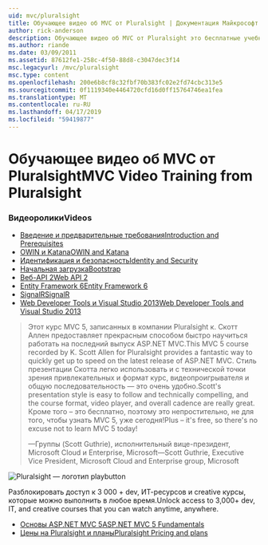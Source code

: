 ```yaml
---
uid: mvc/pluralsight
title: Обучающее видео об MVC от Pluralsight | Документация Майкрософт
author: rick-anderson
description: Обучающее видео об MVC от Pluralsight это бесплатные учебные видеоматериалы будут помогут вам приступить к работе с ASP.NET MVC. Этот интерфейс охватывает все от настройки, разработки...
ms.author: riande
ms.date: 03/09/2011
ms.assetid: 87612fe1-258c-4f50-88d8-c3047dec3f14
msc.legacyurl: /mvc/pluralsight
msc.type: content
ms.openlocfilehash: 200e6b8cf8c32fbf70b383fc02e2fd74cbc313e5
ms.sourcegitcommit: 0f1119340e4464720cfd16d0ff15764746ea1fea
ms.translationtype: MT
ms.contentlocale: ru-RU
ms.lasthandoff: 04/17/2019
ms.locfileid: "59419877"
---
```

# <a name="mvc-video-training-from-pluralsight"></a><span data-ttu-id="64006-104">Обучающее видео об MVC от Pluralsight</span><span class="sxs-lookup"><span data-stu-id="64006-104">MVC Video Training from Pluralsight</span></span>

### <a name="videos"></a><span data-ttu-id="64006-105">Видеоролики</span><span class="sxs-lookup"><span data-stu-id="64006-105">Videos</span></span>

- [<span data-ttu-id="64006-106">Введение и предварительные требования</span><span class="sxs-lookup"><span data-stu-id="64006-106">Introduction and Prerequisites</span></span>](https://pluralsight.com/training/Player?author=scott-allen&name=aspdotnet-mvc5-fundamentals-m1-introduction&mode=live&clip=0&course=aspdotnet-mvc5-fundamentals)
- [<span data-ttu-id="64006-107">OWIN и Katana</span><span class="sxs-lookup"><span data-stu-id="64006-107">OWIN and Katana</span></span>](https://pluralsight.com/training/Player?author=scott-allen&name=aspdotnet-mvc5-fundamentals-m2-katana&mode=live&clip=0&course=aspdotnet-mvc5-fundamentals)
- [<span data-ttu-id="64006-108">Идентификация и безопасность</span><span class="sxs-lookup"><span data-stu-id="64006-108">Identity and Security</span></span>](https://pluralsight.com/training/Player?author=scott-allen&name=aspdotnet-mvc5-fundamentals-m3-identity&mode=live&clip=0&course=aspdotnet-mvc5-fundamentals)
- [<span data-ttu-id="64006-109">Начальная загрузка</span><span class="sxs-lookup"><span data-stu-id="64006-109">Bootstrap</span></span>](https://pluralsight.com/training/Player?author=scott-allen&name=aspdotnet-mvc5-fundamentals-m4-bootstrap&mode=live&clip=0&course=aspdotnet-mvc5-fundamentals)
- [<span data-ttu-id="64006-110">Веб-API 2</span><span class="sxs-lookup"><span data-stu-id="64006-110">Web API 2</span></span>](https://pluralsight.com/training/Player?author=scott-allen&name=aspdotnet-mvc5-fundamentals-m5-webapi2&mode=live&clip=0&course=aspdotnet-mvc5-fundamentals)
- [<span data-ttu-id="64006-111">Entity Framework 6</span><span class="sxs-lookup"><span data-stu-id="64006-111">Entity Framework 6</span></span>](https://pluralsight.com/training/Player?author=scott-allen&name=aspdotnet-mvc5-fundamentals-m6-ef6&mode=live&clip=0&course=aspdotnet-mvc5-fundamentals)
- [<span data-ttu-id="64006-112">SignalR</span><span class="sxs-lookup"><span data-stu-id="64006-112">SignalR</span></span>](https://pluralsight.com/training/Player?author=scott-allen&name=aspdotnet-mvc5-fundamentals-m7-signalr&mode=live&clip=0&course=aspdotnet-mvc5-fundamentals)
- [<span data-ttu-id="64006-113">Web Developer Tools и Visual Studio 2013</span><span class="sxs-lookup"><span data-stu-id="64006-113">Web Developer Tools and Visual Studio 2013</span></span>](https://pluralsight.com/training/Player?author=scott-allen&name=aspdotnet-mvc5-fundamentals-m8-visualstudio&mode=live&clip=0&course=aspdotnet-mvc5-fundamentals)

> <span data-ttu-id="64006-114">Этот курс MVC 5, записанных в компании Pluralsight к. Скотт Аллен предоставляет прекрасным способом быстро научиться работать на последний выпуск ASP.NET MVC.</span><span class="sxs-lookup"><span data-stu-id="64006-114">This MVC 5 course recorded by K. Scott Allen for Pluralsight provides a fantastic way to quickly get up to speed on the latest release of ASP.NET MVC.</span></span> <span data-ttu-id="64006-115">Стиль презентации Скотта легко использовать и с технической точки зрения привлекательных и формат курс, видеопроигрывателя и общую последовательность — это очень удобно.</span><span class="sxs-lookup"><span data-stu-id="64006-115">Scott's presentation style is easy to follow and technically compelling, and the course format, video player, and overall cadence are really great.</span></span> <span data-ttu-id="64006-116">Кроме того – это бесплатно, поэтому это непростительно, не для того, чтобы узнать MVC 5, уже сегодня!</span><span class="sxs-lookup"><span data-stu-id="64006-116">Plus – it's free, so there's no excuse not to learn MVC 5 today!</span></span>
>
> <span data-ttu-id="64006-117">&mdash;Группы (Scott Guthrie), исполнительный вице-президент, Microsoft Cloud и Enterprise, Microsoft</span><span class="sxs-lookup"><span data-stu-id="64006-117">&mdash;Scott Guthrie, Executive Vice President, Microsoft Cloud and Enterprise group, Microsoft</span></span>

![Pluralsight — логотип playbutton](pluralsight/_static/image1.png)

<span data-ttu-id="64006-119">Разблокировать доступ к 3 000 + dev, ИТ-ресурсов и creative курсы, которые можно выполнить в любое время.</span><span class="sxs-lookup"><span data-stu-id="64006-119">Unlock access to 3,000+ dev, IT, and creative courses that you can watch anytime, anywhere.</span></span>

* [<span data-ttu-id="64006-120">Основы ASP.NET MVC 5</span><span class="sxs-lookup"><span data-stu-id="64006-120">ASP.NET MVC 5 Fundamentals</span></span>](https://www.pluralsight.com/courses/aspdotnet-mvc5-fundamentals)
* [<span data-ttu-id="64006-121">Цены на Pluralsight и планы</span><span class="sxs-lookup"><span data-stu-id="64006-121">Pluralsight Pricing and plans</span></span>](https://www.pluralsight.com/pricing)
